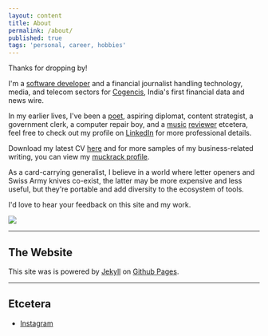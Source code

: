 ```yaml
---
layout: content
title: About
permalink: /about/
published: true
tags: 'personal, career, hobbies'
---
```

Thanks for dropping by!

I'm a [software developer](https://github.com/surajsharma) and a financial journalist handling technology, media, and telecom sectors for [Cogencis](http://cogencis.com), India's first financial data and news wire. 

In my earlier lives, I've been a [poet](surajsharma.blogspot.in), aspiring diplomat, content strategist, a government clerk, a computer repair boy, and a [music](http://thesilentballet.com/reviews/Tape_-_Revelationes.html) [reviewer](http://thesilentballet.com/reviews/Stephan_Mathieu_-_A_Static_Place.html) etcetera, feel free to check out my profile on [LinkedIn](https://in.linkedin.com/in/surajsharma21) for more professional details. 

Download my latest CV [here](https://drive.google.com/file/d/1gx-i23VMyU45YXUnYt9E-dHiLubXKkKp/view?usp=sharing) and for more samples of my business-related writing, you can view my [muckrack profile](muckrack.com/surajsharma).

As a card-carrying generalist, I believe in a world where letter openers and Swiss Army knives co-exist, the latter may be more expensive and less useful, but they're portable and add diversity to the ecosystem of tools.

I'd love to hear your feedback on this site and my work.

![](http://i.imgur.com/LjcPv.png)

----

## The Website
This site was is powered by [Jekyll](https://jekyllrb.com) on [Github Pages](https://pages.github.com).

----

## Etcetera

- [Instagram](https://www.instagram.com/surajbegins)
